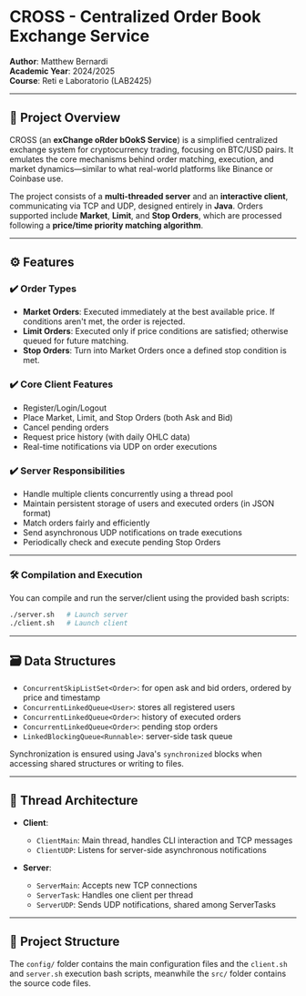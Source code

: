 # CROSS - Centralized Order Book Exchange Service

**Author**: Matthew Bernardi  
**Academic Year**: 2024/2025  
**Course**: Reti e Laboratorio (LAB2425)

---

## 📌 Project Overview

CROSS (an **exChange oRder bOokS Service**) is a simplified centralized exchange system for cryptocurrency trading, focusing on BTC/USD pairs. It emulates the core mechanisms behind order matching, execution, and market dynamics—similar to what real-world platforms like Binance or Coinbase use.

The project consists of a **multi-threaded server** and an **interactive client**, communicating via TCP and UDP, designed entirely in **Java**. Orders supported include **Market**, **Limit**, and **Stop Orders**, which are processed following a **price/time priority matching algorithm**.

---

## ⚙️ Features

### ✔️ Order Types
- **Market Orders**: Executed immediately at the best available price. If conditions aren't met, the order is rejected.
- **Limit Orders**: Executed only if price conditions are satisfied; otherwise queued for future matching.
- **Stop Orders**: Turn into Market Orders once a defined stop condition is met.

### ✔️ Core Client Features
- Register/Login/Logout
- Place Market, Limit, and Stop Orders (both Ask and Bid)
- Cancel pending orders
- Request price history (with daily OHLC data)
- Real-time notifications via UDP on order executions

### ✔️ Server Responsibilities
- Handle multiple clients concurrently using a thread pool
- Maintain persistent storage of users and executed orders (in JSON format)
- Match orders fairly and efficiently
- Send asynchronous UDP notifications on trade executions
- Periodically check and execute pending Stop Orders

---

### 🛠️ Compilation and Execution

You can compile and run the server/client using the provided bash scripts:

```bash
./server.sh   # Launch server
./client.sh   # Launch client
```

---

## 🗃️ Data Structures

- `ConcurrentSkipListSet<Order>`: for open ask and bid orders, ordered by price and timestamp
- `ConcurrentLinkedQueue<User>`: stores all registered users
- `ConcurrentLinkedQueue<Order>`: history of executed orders
- `ConcurrentLinkedQueue<Order>`: pending stop orders
- `LinkedBlockingQueue<Runnable>`: server-side task queue

Synchronization is ensured using Java's `synchronized` blocks when accessing shared structures or writing to files.

---

## 🧵 Thread Architecture

- **Client**:
  - `ClientMain`: Main thread, handles CLI interaction and TCP messages
  - `ClientUDP`: Listens for server-side asynchronous notifications

- **Server**:
  - `ServerMain`: Accepts new TCP connections
  - `ServerTask`: Handles one client per thread
  - `ServerUDP`: Sends UDP notifications, shared among ServerTasks

---

## 📁 Project Structure
The `config/` folder contains the main configuration files and the `client.sh` and `server.sh` execution bash scripts, meanwhile the `src/` folder contains the source code files.
